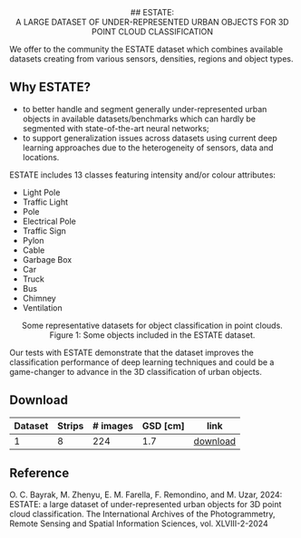 <center>## ESTATE:<br>A LARGE DATASET OF UNDER-REPRESENTED URBAN OBJECTS FOR 3D POINT CLOUD CLASSIFICATION</center>

We offer to the community the ESTATE dataset which combines available datasets creating from various sensors, densities, regions and object types. 

## Why ESTATE?
- to better handle and segment generally under-represented urban objects in available datasets/benchmarks which can hardly be segmented with state-of-the-art neural networks;
- to support generalization issues across datasets using current deep learning approaches due to the heterogeneity of sensors, data and locations.

ESTATE includes 13 classes featuring intensity and/or colour attributes:
- Light Pole
- Traffic Light
- Pole
- Electrical Pole
- Traffic Sign
- Pylon
- Cable
- Garbage Box
- Car
- Truck
- Bus
- Chimney
- Ventilation

<center><img sec="https://github.com/3DOM-FBK/ESTATE/blob/master/sota.png"><br>
Some representative datasets for object classification in point clouds.</center>

<center><img sec="https://raw.githubusercontent.com/3DOM-FBK/ESTATE/master/estate.png"><br>
Figure 1: Some objects included in the ESTATE dataset.</center>

Our tests with ESTATE demonstrate that the dataset improves the classification performance of deep learning techniques and could be a game-changer to advance in the 3D classification of urban objects.

## Download
|  Dataset | Strips  |  # images |  GSD [cm] | link |
|---|---|---|---|---|
|  1 | 8  |  224 |  1.7 | <a href="https://eostore.itc.utwente.nl:5001/sharing/1gJRLdQ71">download</a>|

## Reference
O. C. Bayrak, M. Zhenyu, E. M. Farella, F. Remondino, and M. Uzar, 2024: ESTATE: a large dataset of under-represented urban objects for 3D point cloud classification. The International Archives of the Photogrammetry, Remote Sensing and Spatial Information Sciences, vol. XLVIII-2-2024


